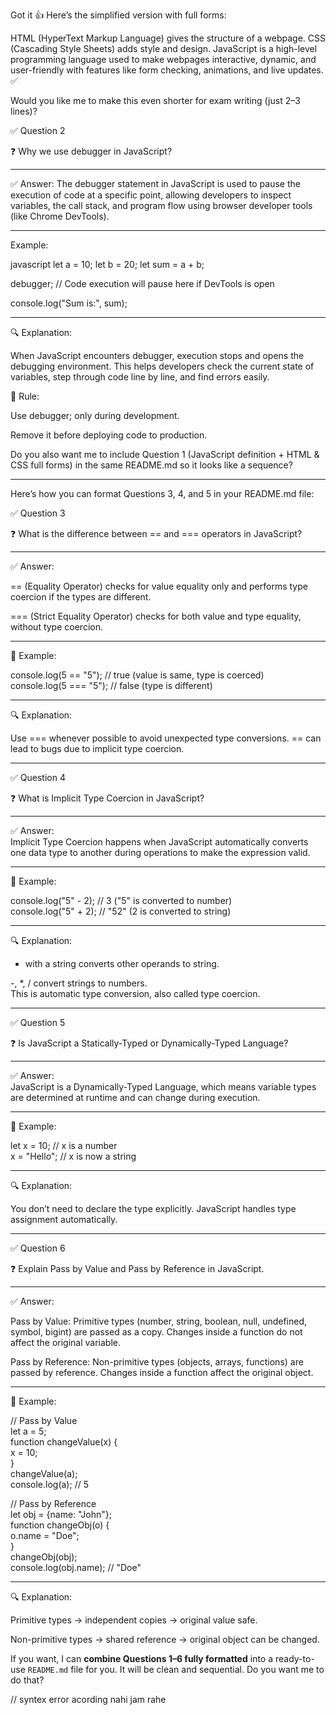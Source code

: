 Got it 👍 Here’s the simplified version with full forms:

HTML (HyperText Markup Language) gives the structure of a webpage.
CSS (Cascading Style Sheets) adds style and design.
JavaScript is a high-level programming language used to make webpages interactive, dynamic, and user-friendly with features like form checking, animations, and live updates. ✅

Would you like me to make this even shorter for exam writing (just 2–3 lines)?

✅ Question 2

❓ Why we use debugger in JavaScript?


---

✅ Answer:
The debugger statement in JavaScript is used to pause the execution of code at a specific point, allowing developers to inspect variables, the call stack, and program flow using browser developer tools (like Chrome DevTools).


---

Example:

javascript
let a = 10;
let b = 20;
let sum = a + b;

debugger; // Code execution will pause here if DevTools is open

console.log("Sum is:", sum);


---

🔍 Explanation:

When JavaScript encounters debugger, execution stops and opens the debugging environment. This helps developers check the current state of variables, step through code line by line, and find errors easily.

📘 Rule:

Use debugger; only during development.

Remove it before deploying code to production.

Do you also want me to include Question 1 (JavaScript definition + HTML & CSS full forms) in the same README.md so it looks like a sequence?


---

Here’s how you can format Questions 3, 4, and 5 in your README.md file:

✅ Question 3

❓ What is the difference between == and === operators in JavaScript?


---

✅ Answer:

== (Equality Operator) checks for value equality only and performs type coercion if the types are different.

=== (Strict Equality Operator) checks for both value and type equality, without type coercion.



---

🔹 Example:

console.log(5 == "5");  // true (value is same, type is coerced)  
console.log(5 === "5"); // false (type is different)  
  
  
---  
  
🔍 Explanation:  
  
Use === whenever possible to avoid unexpected type conversions. == can lead to bugs due to implicit type coercion.  
  
  
---  
  
✅ Question 4  
  
❓ What is Implicit Type Coercion in JavaScript?  
  
  
---  
  
✅ Answer:  
Implicit Type Coercion happens when JavaScript automatically converts one data type to another during operations to make the expression valid.  
  
  
---  
  
🔹 Example:  
  
console.log("5" - 2);  // 3  ("5" is converted to number)  
console.log("5" + 2);  // "52" (2 is converted to string)  
  
  
---  
  
🔍 Explanation:  
  
+ with a string converts other operands to string.  
  
-, *, / convert strings to numbers.  
This is automatic type conversion, also called type coercion.  
  
  
  
---  
  
✅ Question 5  
  
❓ Is JavaScript a Statically-Typed or Dynamically-Typed Language?  
  
  
---  
  
✅ Answer:  
JavaScript is a Dynamically-Typed Language, which means variable types are determined at runtime and can change during execution.  
  
  
---  
  
🔹 Example:  
  
let x = 10;    // x is a number  
x = "Hello";   // x is now a string  
  
  
---  
  
🔍 Explanation:  
  
You don’t need to declare the type explicitly. JavaScript handles type assignment automatically.  
  
  
---  
  
✅ Question 6  
  
❓ Explain Pass by Value and Pass by Reference in JavaScript.  
  
  
---  
  
✅ Answer:  
  
Pass by Value: Primitive types (number, string, boolean, null, undefined, symbol, bigint) are passed as a copy. Changes inside a function do not affect the original variable.  
  
Pass by Reference: Non-primitive types (objects, arrays, functions) are passed by reference. Changes inside a function affect the original object.  
  
  
  
---  
  
🔹 Example:  
  
// Pass by Value  
let a = 5;  
function changeValue(x) {  
    x = 10;  
}  
changeValue(a);  
console.log(a); // 5  
  
// Pass by Reference  
let obj = {name: "John"};  
function changeObj(o) {  
    o.name = "Doe";  
}  
changeObj(obj);  
console.log(obj.name); // "Doe"  
  
  
---  
  
🔍 Explanation:  
  
Primitive types → independent copies → original value safe.  
  
Non-primitive types → shared reference → original object can be changed.  
  
  
If you want, I can **combine Questions 1–6 fully formatted** into a ready-to-use `README.md` file for you. It will be clean and sequential. Do you want me to do that?  
  
  
// syntex error acording nahi jam rahe

